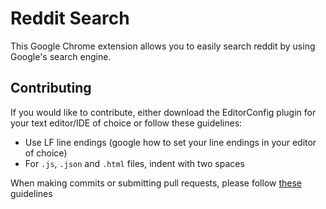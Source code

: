 # Reddit Search
This Google Chrome extension allows you to easily search reddit by using
Google's search engine.

## Contributing
If you would like to contribute, either download the EditorConfig plugin for
your text editor/IDE of choice or follow these guidelines:

- Use LF line endings (google how to set your line endings in your editor of
  choice)
- For `.js`, `.json` and `.html` files, indent with two spaces

When making commits or submitting pull requests, please follow
[these](http://coala.readthedocs.io/en/latest/Developers/Writing_Good_Commits.html)
guidelines
